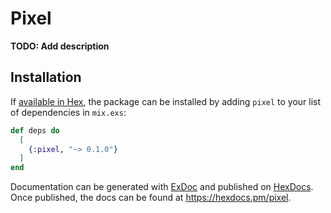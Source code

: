 # Pixel

**TODO: Add description**

## Installation

If [available in Hex](https://hex.pm/docs/publish), the package can be installed
by adding `pixel` to your list of dependencies in `mix.exs`:

```elixir
def deps do
  [
    {:pixel, "~> 0.1.0"}
  ]
end
```

Documentation can be generated with [ExDoc](https://github.com/elixir-lang/ex_doc)
and published on [HexDocs](https://hexdocs.pm). Once published, the docs can
be found at <https://hexdocs.pm/pixel>.

